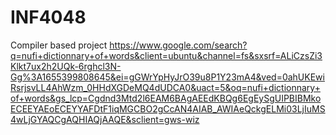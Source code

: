# INF4048
Compiler based project
https://www.google.com/search?q=nufi+dictionnary+of+words&client=ubuntu&channel=fs&sxsrf=ALiCzsZi3Klkt7ux2h2UQk-6rghcl3N-Gg%3A1655399808645&ei=gGWrYpHyJrO39u8P1Y23mA4&ved=0ahUKEwiRsrjsvLL4AhWzm_0HHdXGDeMQ4dUDCA0&uact=5&oq=nufi+dictionnary+of+words&gs_lcp=Cgdnd3Mtd2l6EAM6BAgAEEdKBQg6EgEySgUIPBIBMkoECEEYAEoECEYYAFDtF1iqMGCBO2gCcAN4AIAB_AWIAeQckgELMi03LjIuMS4wLjGYAQCgAQHIAQjAAQE&sclient=gws-wiz
